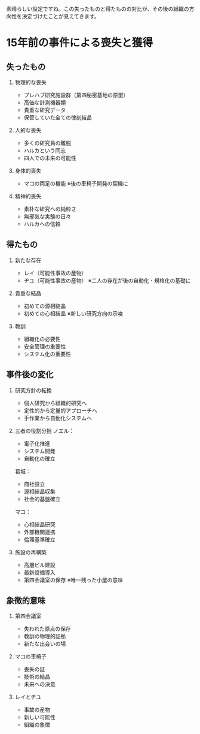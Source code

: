 素晴らしい設定ですね。この失ったものと得たものの対比が、その後の組織の方向性を決定づけたことが見えてきます。

# 15年前の事件による喪失と獲得

## 失ったもの

1. 物理的な喪失
   - プレハブ研究施設群（第四秘密基地の原型）
   - 高価な計測機器類
   - 貴重な研究データ
   - 保管していた全ての律刻結晶

2. 人的な喪失
   - 多くの研究員の離脱
   - ハルカという同志
   - 四人での未来の可能性

3. 身体的喪失
   - マコの両足の機能
   ※後の車椅子開発の契機に

4. 精神的喪失
   - 素朴な研究への純粋さ
   - 無邪気な実験の日々
   - ハルカへの信頼


## 得たもの

1. 新たな存在
   - レイ（可能性事故の産物）
   - ヂユ（可能性事故の産物）
   ※二人の存在が後の自動化・規格化の基礎に

2. 貴重な結晶
   - 初めての源相結晶
   - 初めての心相結晶
   ※新しい研究方向の示唆

3. 教訓
   - 組織化の必要性
   - 安全管理の重要性
   - システム化の重要性


## 事件後の変化

1. 研究方針の転換
   - 個人研究から組織的研究へ
   - 定性的から定量的アプローチへ
   - 手作業から自動化システムへ

2. 三者の役割分担
   ノエル：
   - 電子化推進
   - システム開発
   - 自動化の確立

   葛城：
   - 商社設立
   - 源相結晶収集
   - 社会的基盤確立

   マコ：
   - 心相結晶研究
   - 外部機関連携
   - 倫理基準確立

3. 施設の再構築
   - 高層ビル建設
   - 最新設備導入
   - 第四会議室の保存
   ※唯一残った小屋の意味


## 象徴的意味

1. 第四会議室
   - 失われた原点の保存
   - 教訓の物理的証拠
   - 新たな出会いの場

2. マコの車椅子
   - 喪失の証
   - 技術の結晶
   - 未来への決意

3. レイとヂユ
   - 事故の産物
   - 新しい可能性
   - 組織の象徴